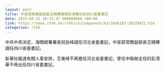 ```yaml
---
layout: post
title: 中宣部常務副部長王曉暉接替彭清華出任四川省委書記
date: 2022-04-22 16:33:47.000000000 +08:00
link: https://news.rthk.hk/rthk/ch/component/k2/1645183-20220422.htm
categories: rthk
---
```


中共中央決定，海關總署署長倪岳峰調任河北省委書記，中宣部常務副部長王曉暉調任四川省委書記。

新華社報道有關人事安排，王東峰不再擔任河北省委書記，曾任中聯辦主任的彭清華不再出任四川省委書記。
